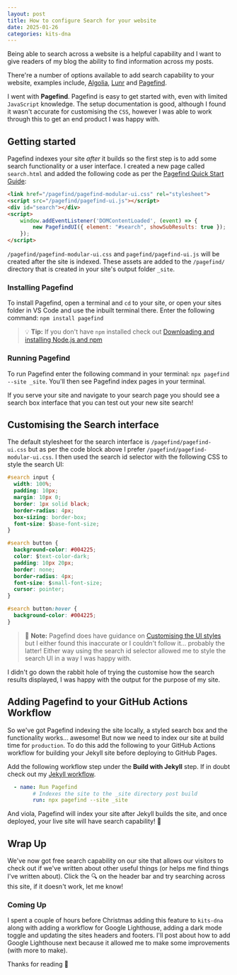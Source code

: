 ```yaml
---
layout: post
title: How to configure Search for your website
date: 2025-01-26
categories: kits-dna
---
```

Being able to search across a website is a helpful capability and I want to give readers of my blog the ability to find information across my posts.

There're a number of options available to add search capability to your website, examples include, [Algolia](https://www.algolia.com), [Lunr](https://lunrjs.com) and [Pagefind](https://pagefind.app).

I went with **Pagefind**. Pagefind is easy to get started with, even with limited `JavaScript` knowledge. The setup documentation is good, although I found it wasn't accurate for customising the `CSS`, however I was able to work through this to get an end product I was happy with.

## Getting started

Pagefind indexes your site *after* it builds so the first step is to add some search functionality or a user interface. I created a new page called `search.html` and added the following code as per the [Pagefind Quick Start Guide](https://pagefind.app/docs/):

```html
<link href="/pagefind/pagefind-modular-ui.css" rel="stylesheet">
<script src="/pagefind/pagefind-ui.js"></script>
<div id="search"></div>
<script>
    window.addEventListener('DOMContentLoaded', (event) => {
        new PagefindUI({ element: "#search", showSubResults: true });
    });
</script>
```

`/pagefind/pagefind-modular-ui.css` and `pagefind/pagefind-ui.js` will be created after the site is indexed. These assets are added to the `/pagefind/` directory that is created in your site's output folder `_site`.

### Installing Pagefind

To install Pagefind, open a terminal and `cd` to your site, or open your sites folder in VS Code and use the inbuilt terminal there. Enter the following command: `npm install pagefind`

> :bulb: **Tip:** If you don't have `npm` installed check out [Downloading and installing Node.js and npm](https://docs.npmjs.com/downloading-and-installing-node-js-and-npm)

### Running Pagefind

To run Pagefind enter the following command in your terminal: `npx pagefind --site _site`. You'll then see Pagefind index pages in your terminal.

If you serve your site and navigate to your search page you should see a search box interface that you can test out your new site search!

## Customising the Search interface

The default stylesheet for the search interface is `/pagefind/pagefind-ui.css` but as per the code block above I prefer `/pagefind/pagefind-modular-ui.css`. I then used the search id selector with the following CSS to style the search UI:

```css
#search input {
  width: 100%;
  padding: 10px;
  margin: 10px 0;
  border: 1px solid black;
  border-radius: 4px;
  box-sizing: border-box;
  font-size: $base-font-size;
}

#search button {
  background-color: #004225;
  color: $text-color-dark;
  padding: 10px 20px;
  border: none;
  border-radius: 4px;
  font-size: $small-font-size;
  cursor: pointer;
}

#search button:hover {
  background-color: #004225;
}
```

> :memo: **Note:** Pagefind does have guidance on [Customising the UI styles](https://pagefind.app/docs/ui-usage/#customising-the-styles) but I either found this inaccurate or I couldn't follow it... probably the latter! Either way using the search id selector allowed me to style the search UI in a way I was happy with.

I didn't go down the rabbit hole of trying the customise how the search results displayed, I was happy with the output for the purpose of my site.

## Adding Pagefind to your GitHub Actions Workflow

So we've got Pagefind indexing the site locally, a styled search box and the functionality works... awesome! But now we need to index our site at build time for `production`. To do this add the following to your GitHub Actions workflow for building your Jekyll site before deploying to GitHub Pages.

Add the following workflow step under the **Build with Jekyll** step. If in doubt check out my [Jekyll workflow](https://github.com/makendon/kits-dna/blob/main/.github/workflows/jekyll.yml).

```yml
  - name: Run Pagefind
        # Indexes the site to the _site directory post build
        run: npx pagefind --site _site
```

And viola, Pagefind will index your site after Jekyll builds the site, and once deployed, your live site will have search capability! :rocket:

## Wrap Up

We've now got free search capability on our site that allows our visitors to check out if we've written about other useful things (or helps me find things I've written about). Click the :mag: on the header bar and try searching across this site, if it doesn't work, let me know!

### Coming Up

I spent a couple of hours before Christmas adding this feature to `kits-dna` along with adding a workflow for Google Lighthouse, adding a dark mode toggle and updating the sites headers and footers. I'll post about how to add Google Lighthouse next because it allowed me to make some improvements (with more to make).

Thanks for reading :call_me_hand: